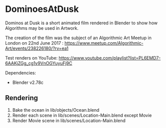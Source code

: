 # DominoesAtDusk
Dominos at Dusk is a short animated film rendered in Blender to show how Algorithms may be used in Artwork.

The creation of the film was the subject of an Algorithmic Art Meetup in London on 22nd June 2017 :
https://www.meetup.com/Algorithmic-Art/events/238226180/?rv=ea1

Test renders on YouTube:
https://www.youtube.com/playlist?list=PL6EMD7-6AAKjZGg_cg1v9VnOGYuyuFj9C

Dependencies:
* Blender v2.78c

## Rendering

1. Bake the ocean in lib/objects/Ocean.blend
2. Render each scene in lib/scenes/Location-Main.blend except Movie
3. Render Movie scene in lib/scenes/Location-Main.blend
